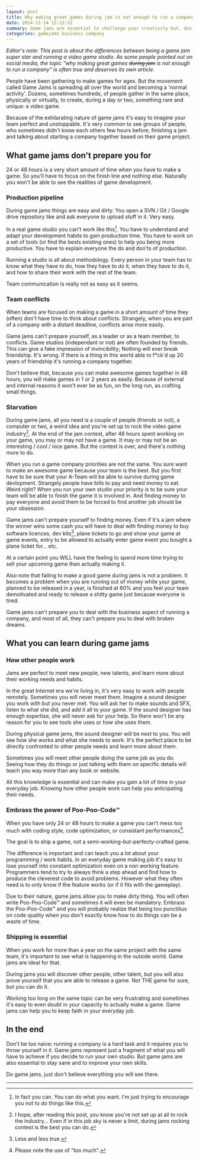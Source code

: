```yaml
---
layout: post
title: Why making great games during jam is not enough to run a company
date: 2014-11-14 12:12:12
summary: Game jams are essential to challenge your creativity but, don't fool yourself, making games during jams can't prepare yourself to running a game studio.
categories: gamejams business company
---
```

*Editor's note: This post is about the differences between being a game jam super star and running a video game studio. As some people pointed out on social media, the topic "why making great games <del>during jam</del> is not enough to run a company" is often true and deserves its own article.*

People have been gathering to make games for ages. But the movement called Game Jams is spreading all over the world and becoming a 'normal activity'. Dozens, sometimes hundreds, of people gather in the same place, physically or virtually, to create, during a day or two, something rare and unique: a video game. 

Because of the exhilarating nature of game jams it's easy to imagine your team perfect and unstoppable. It's very common to see groups of people, who sometimes didn't know each others few hours before, finishing a jam and talking about starting a company together based on their game project. 

## What game jams don't prepare you for

24 or 48 hours is a very short amount of time when you have to make a game. So you'll have to focus on the finish line and nothing else. Naturally you won't be able to see the realities of game development.

### Production pipeline

During game jams things are easy and dirty. You open a SVN / Git / Google drive repository like and ask everyone to upload stuff in it. Very easy.

In a real game studio you can't work like this[^2]. You have to understand and adapt your development habits to gain production time. You have to work on a set of tools (or find the bests existing ones) to help you being more productive. You have to explain everyone the do and don'ts of production.

Running a studio is all about methodology. Every person in your team has to know what they have to do, how they have to do it, when they have to do it, and how to share their work with the rest of the team.

Team communication is really not as easy as it seems.

### Team conflicts

When teams are focused on making a game in a short amount of time they (often) don't have time to think about conflicts. Strangely, when you are part of a company with a distant deadline, conflicts arise more easily. 

Game jams can't prepare yourself, as a leader or as a team member, to conflicts. Game studios (independant or not) are often founded by friends. This can give a fake impression of invincibility; Nothing will ever break friendship. It's wrong. If there is a thing in this world able to f\*ck'd up 20 years of friendship it's running a company together.

Don't believe that, because you can make awesome games together in 48 hours, you will make games in 1 or 2 years as easily. Because of external and internal reasons it won't ever be as fun, on the long run, as crafting small things.

### Starvation

During game jams, all you need is a couple of people (friends or not), a computer or two, a weird idea and you're set up to rock the video game industry[^3]. At the end of the jam contest, after 48 hours spent working on your game, you may or may not have a game. It may or may not be an interesting / cool / nice game. But the contest is over, and there's nothing more to do.

When you run a game company priorities are not the same. You sure want to make an awesome game because your team is the best. But you first have to be sure that your A-Team will be able to survive during game devlopment. Strangely people have bills to pay and need money to eat. Weird right? When you run your own studio your priority is to be sure your team will be able to finish the game it is involved in. And finding money to pay everyone and avoid them to be forced to find another job should be your obsession.

Game jams can't prepare yourself to finding money. Even if it's a jam where the winner wins some cash you will have to deal with finding money to buy software licences, dev kits[^4], plane tickets to go and show your game at game events, entry to be allowed to actually enter game event you bought a plane ticket for... etc.

At a certain point you WILL have the feeling to spend more time trying to sell your upcoming game than actually making it.

Also note that failing to make a good game during jams is not a problem. It becomes a problem when you are running out of money while your game, planned to be released in a year, is finished at 60% and you feel your team demotivated and ready to release a shitty game just because everyone is tired.

Game jams can't prepare you to deal with the business aspect of running a company, and most of all, they can't prepare you to deal with broken dreams.

## What you can learn during game jams

### How other people work

Jams are perfect to meet new people, new talents, and learn more about their working needs and habits.

In the great Internet era we're living in, it's very easy to work with people remotely. Sometimes you will never meet them. Imagine a sound designer you work with but you never met. You will ask her to make sounds and SFX, listen to what she did, and add it all to your game. If the sound designer has enough expertise, she will never ask for your help. So there won't be any reason for you to see tools she uses or how she uses them.

During physical game jams, the sound designer will be next to you. You will see how she works and what she needs to work. It's the perfect place to be directly confronted to other people needs and learn more about them.

Sometimes you will meet other people doing the same job as you do. Seeing how they do things or just talking with them on specific details will teach you way more than any book or website.

All this knowledge is essential and can make you gain a lot of time in your everyday job. Knowing how other people work can help you anticipating their needs.

### Embrass the power of Poo-Poo-Code&trade;

When you have only 24 or 48 hours to make a game you can't mess too much with coding style, code optimization, or consistant performances[^1].

The goal is to ship a game, not a semi-working-but-perfecty-crafted game.

The difference is important and can teach you a lot about your programming / work habits. In an everyday game making job it's easy to lose yourself into constant optimization even on a non working feature. Programmers tend to try to always think a step ahead and find how to produce the cleverest code to avoid problems. However what they often need is to only know if the feature works (or if it fits with the gameplay).

Due to their nature, game jams allow you to make dirty thing. You will often write Poo-Poo-Code&trade; and sometimes it will even be mandatory. Embrass the Poo-Poo-Code&trade; and you will probably realize that being too punctilius on code quality when you don't exactly know how to do things can be a waste of time.

### Shipping is essential

When you work for more than a year on the same project with the same team, it's important to see what is happening in the outside world. Game jams are ideal for that.

During jams you will discover other people, other talent, but you will also prove yourself that you are able to release a game. Not THE game for sure, but you can do it.

Working too long on the same topic can be very frustrating and sometimes it's easy to even doubt in your capacity to actually make a game. Game jams can help you to keep faith in your everyday job.

## In the end

Don't be too naive: running a company is a hard task and it requires you to throw yourself in it. Game jams represent just a fragment of what you will have to achieve if you decide to run your own studio. But game jams are also essential to stay sane and to improve your own skills.

Do game jams, just don't believe everything you will see there.

---

[^1]: Please note the use of "too much". 
[^2]: In fact you can. You can do what you want. I'm just trying to encourage you not to do things like this.
[^3]: I hope, after reading this post, you know you're not set up at all to rock the industry... Even if in this job sky is never a limit, during jams rocking contest is the best you can do.
[^4]: Less and less true.

